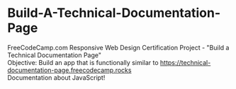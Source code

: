 # Build-A-Technical-Documentation-Page
FreeCodeCamp.com Responsive Web Design Certification Project - "Build a Technical Documentation Page" <br />
Objective: Build an app that is functionally similar to <https://technical-documentation-page.freecodecamp.rocks> <br />
Documentation about JavaScript!
